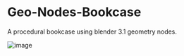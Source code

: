 # Geo-Nodes-Bookcase
A procedural bookcase using blender 3.1 geometry nodes.

![image](https://user-images.githubusercontent.com/11281480/166633868-8b8d53d8-8da7-4cda-96d8-ca4c581cc409.png)
